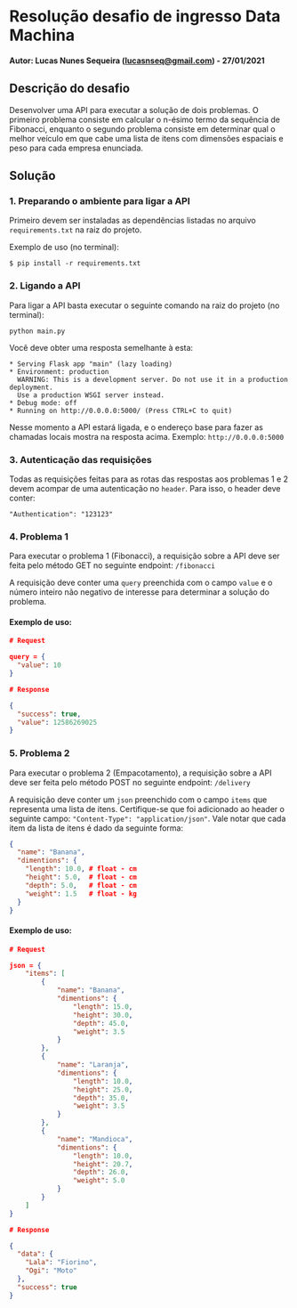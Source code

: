 # Resolução desafio de ingresso Data Machina

#### Autor: Lucas Nunes Sequeira (lucasnseq@gmail.com) - 27/01/2021

## Descrição do desafio

Desenvolver uma API para executar a solução de dois problemas. O primeiro problema consiste em calcular o n-ésimo termo da sequência de Fibonacci, enquanto o segundo problema consiste em determinar qual o melhor veículo em que cabe uma lista de itens com dimensões espaciais e peso para cada empresa enunciada.

## Solução

### 1. Preparando o ambiente para ligar a API

Primeiro devem ser instaladas as dependências listadas no arquivo ```requirements.txt``` na raiz do projeto.

Exemplo de uso (no terminal):

```
$ pip install -r requirements.txt
```

### 2. Ligando a API

Para ligar a API basta executar o seguinte comando na raiz do projeto (no terminal):

```
python main.py
```

Você deve obter uma resposta semelhante à esta:

```
* Serving Flask app "main" (lazy loading)
* Environment: production
  WARNING: This is a development server. Do not use it in a production deployment.
  Use a production WSGI server instead.
* Debug mode: off
* Running on http://0.0.0.0:5000/ (Press CTRL+C to quit)
```

Nesse momento a API estará ligada, e o endereço base para fazer as chamadas locais mostra na resposta acima. Exemplo: ```http://0.0.0.0:5000```

### 3. Autenticação das requisições

Todas as requisições feitas para as rotas das respostas aos problemas 1 e 2 devem acompar de uma autenticação no ```header```. Para isso, o header deve conter:

```
"Authentication": "123123"
```

### 4. Problema 1

Para executar o problema 1 (Fibonacci), a requisição sobre a API deve ser feita pelo método GET no seguinte endpoint: ```/fibonacci```

A requisição deve conter uma ```query``` preenchida com o campo ```value``` e o número inteiro não negativo de interesse para determinar a solução do problema.

#### Exemplo de uso:

```json
# Request

query = {
  "value": 10
}
```

```json
# Response

{
  "success": true,
  "value": 12586269025
}
```

### 5. Problema 2

Para executar o problema 2 (Empacotamento), a requisição sobre a API deve ser feita pelo método POST no seguinte endpoint: ```/delivery```

A requisição deve conter um ```json``` preenchido com o campo ```items``` que representa uma lista de itens. Certifique-se que foi adicionado ao header o seguinte campo: ```"Content-Type": "application/json"```. Vale notar que cada item da lista de itens é dado da seguinte forma:

```json
{
  "name": "Banana",
  "dimentions": {
    "length": 10.0, # float - cm
    "height": 5.0,  # float - cm
    "depth": 5.0,   # float - cm
    "weight": 1.5   # float - kg
  }
}
```

#### Exemplo de uso:

```json
# Request

json = {
	"items": [
		{
			"name": "Banana",
			"dimentions": {
				"length": 15.0,
				"height": 30.0,
				"depth": 45.0,
				"weight": 3.5
			}
		},
		{
			"name": "Laranja",
			"dimentions": {
				"length": 10.0,
				"height": 25.0,
				"depth": 35.0,
				"weight": 3.5
			}
		},
		{
			"name": "Mandioca",
			"dimentions": {
				"length": 10.0,
				"height": 20.7,
				"depth": 26.0,
				"weight": 5.0
			}
		}
	]
}
```

```json
# Response

{
  "data": {
    "Lala": "Fiorino",
    "Ogi": "Moto"
  },
  "success": true
}
```